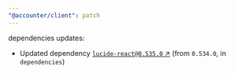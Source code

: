 ```yaml
---
"@accounter/client": patch
---
```

dependencies updates:
  - Updated dependency [`lucide-react@0.535.0` ↗︎](https://www.npmjs.com/package/lucide-react/v/0.535.0) (from `0.534.0`, in `dependencies`)
